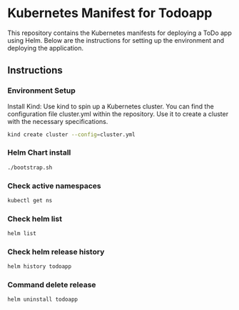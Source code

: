 
# Kubernetes Manifest for Todoapp

This repository contains the Kubernetes manifests for deploying a ToDo app using Helm. Below are the instructions for setting up the environment and deploying the application.

## Instructions

### Environment Setup

Install Kind: Use kind to spin up a Kubernetes cluster. You can find the configuration file cluster.yml within the repository. Use it to create a cluster with the necessary specifications.

```bash
kind create cluster --config=cluster.yml
```

### Helm Chart install

```bash
./bootstrap.sh
```

### Check active namespaces

```bash
kubectl get ns
```

### Check helm list

```bash
helm list
```

### Check helm release history

```bash
helm history todoapp
```

### Command delete release

```bash
helm uninstall todoapp
```
